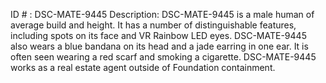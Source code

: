 ID # : DSC-MATE-9445
Description: DSC-MATE-9445 is a male human of average build and height. It has a number of distinguishable features, including spots on its face and VR Rainbow LED eyes. DSC-MATE-9445 also wears a blue bandana on its head and a jade earring in one ear. It is often seen wearing a red scarf and smoking a cigarette. DSC-MATE-9445 works as a real estate agent outside of Foundation containment.